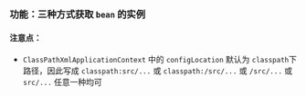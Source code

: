 ### 功能：三种方式获取 `bean` 的实例
#### 注意点：
+ `ClassPathXmlApplicationContext` 中的 `configLocation` 默认为 `classpath`下路径，因此写成 `classpath:src/...` 或 `classpath:/src/...` 或 `/src/...` 或 `src/...` 任意一种均可
